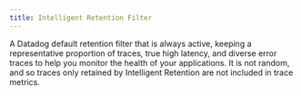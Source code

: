 ```yaml
---
title: Intelligent Retention Filter
---
```

A Datadog default retention filter that is always active, keeping a representative proportion of traces, true high latency, and diverse error traces to help you monitor the health of your applications. It is not random, and so traces only retained by Intelligent Retention are not included in trace metrics.